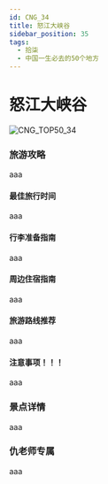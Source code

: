 ```yaml
---
id: CNG_34
title: 怒江大峡谷
sidebar_position: 35
tags:
  - 拾柒
  - 中国一生必去的50个地方
---
```


# 怒江大峡谷

![CNG\_TOP50\_34](https://github.com/AzraelQAQ/my-docusaurus-site/blob/master/img/love/CNG\_TOP50/34.png)

### 旅游攻略

aaa

#### 最佳旅行时间

aaa

#### 行李准备指南

aaa

#### 周边住宿指南

aaa

#### 旅游路线推荐

aaa

#### 注意事项！！！

aaa

### 景点详情

aaa

### 仇老师专属

aaa
